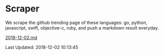# Scraper

We scrape the github trending page of these languages: go, python, javascript, swift, objective-c, ruby, and push a markdown result everyday.

[2018-12-02.md](https://github.com/henson/Scraper/blob/master/2018-12-02.md)

Last Updated: 2018-12-02 10:13:45